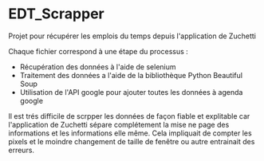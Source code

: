 # EDT_Scrapper
Projet pour récupérer les emplois du temps depuis l'application de Zuchetti

Chaque fichier correspond à une étape du processus :
  - Récupération des données à l'aide de selenium
  - Traitement des données a l'aide de la bibliothèque Python Beautiful Soup
  - Utilisation de l'API google pour ajouter toutes les données à agenda google

Il est trés difficile de scrpper les données de façon fiable et explitable car l'application de Zuchetti sépare
complétement la mise ne page des informations et les informations elle même. Cela impliquait de compter les pixels
et le moindre changement de taille de fenêtre ou autre entrainait des erreurs.
